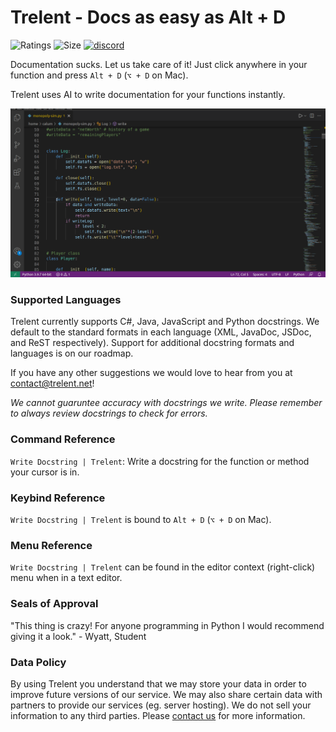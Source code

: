 # Trelent - Docs as easy as Alt + D
![Ratings](https://img.shields.io/visual-studio-marketplace/r/Trelent.trelent)
![Size](https://img.shields.io/github/languages/code-size/Trelent/Trelent-VSCode-Extension)
[![discord](https://img.shields.io/discord/832745466747420682?logo=Discord&logoColor=white)](https://discord.gg/3gWUdP8EeC)
<!-- Plugin description -->

Documentation sucks. Let us take care of it! Just click anywhere in your function and press `Alt + D` (`⌥ + D` on Mac).

Trelent uses AI to write documentation for your functions instantly.

![Trelent writing an example docstring](images/trelent-example.gif)

### Supported Languages
Trelent currently supports C#, Java, JavaScript and Python docstrings. We default to the standard formats in each language (XML, JavaDoc, JSDoc, and ReST respectively). Support for additional docstring formats and languages is on our roadmap.

If you have any other suggestions we would love to hear from you at [contact@trelent.net](mailto:contact@trelent.net)!

*We cannot guaruntee accuracy with docstrings we write. Please remember to always review docstrings to check for errors.*

### Command Reference
`Write Docstring | Trelent`: Write a docstring for the function or method your cursor is in.

### Keybind Reference
`Write Docstring | Trelent` is bound to `Alt + D` (`⌥ + D` on Mac).

### Menu Reference
`Write Docstring | Trelent` can be found in the editor context (right-click) menu when in a text editor.

### Seals of Approval
"This thing is crazy! For anyone programming in Python I would recommend giving it a look." - Wyatt, Student

### Data Policy
By using Trelent you understand that we may store your data in order to improve future versions of our service. We may also share certain data with partners to provide our services (eg. server hosting). We do not sell your information to any third parties. Please [contact us](mailto:contact@trelent.net) for more information.

<!-- Plugin description end -->